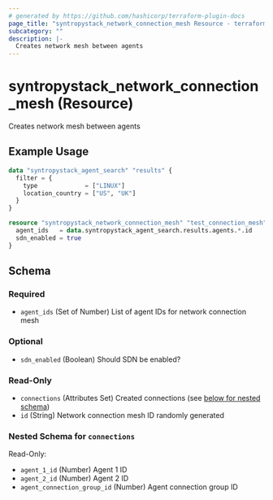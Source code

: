 ```yaml
---
# generated by https://github.com/hashicorp/terraform-plugin-docs
page_title: "syntropystack_network_connection_mesh Resource - terraform-provider-syntropystack"
subcategory: ""
description: |-
  Creates network mesh between agents
---
```


# syntropystack_network_connection_mesh (Resource)

Creates network mesh between agents

## Example Usage

```terraform
data "syntropystack_agent_search" "results" {
  filter = {
    type             = ["LINUX"]
    location_country = ["US", "UK"]
  }
}

resource "syntropystack_network_connection_mesh" "test_connection_mesh" {
  agent_ids   = data.syntropystack_agent_search.results.agents.*.id
  sdn_enabled = true
}
```

<!-- schema generated by tfplugindocs -->
## Schema

### Required

- `agent_ids` (Set of Number) List of agent IDs for network connection mesh

### Optional

- `sdn_enabled` (Boolean) Should SDN be enabled?

### Read-Only

- `connections` (Attributes Set) Created connections (see [below for nested schema](#nestedatt--connections))
- `id` (String) Network connection mesh ID randomly generated

<a id="nestedatt--connections"></a>
### Nested Schema for `connections`

Read-Only:

- `agent_1_id` (Number) Agent 1 ID
- `agent_2_id` (Number) Agent 2 ID
- `agent_connection_group_id` (Number) Agent connection group ID


